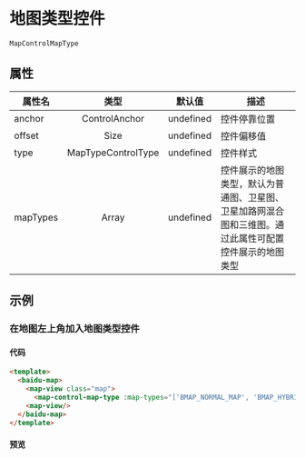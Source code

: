# 地图类型控件

`MapControlMapType`

## 属性

|属性名|类型|默认值|描述|
|------|:---:|:---:|----|
|anchor|ControlAnchor|undefined|控件停靠位置|
|offset|Size|undefined|控件偏移值|
|type|MapTypeControlType|undefined|控件样式|
|mapTypes|Array|undefined|控件展示的地图类型，默认为普通图、卫星图、卫星加路网混合图和三维图。通过此属性可配置控件展示的地图类型|

## 示例

### 在地图左上角加入地图类型控件

#### 代码

```html
<template>
  <baidu-map>
    <map-view class="map">
      <map-control-map-type :map-types="['BMAP_NORMAL_MAP', 'BMAP_HYBRID_MAP']" anchor="BMAP_ANCHOR_TOP_LEFT"/>
    <map-view/>
  </baidu-map>
</template>
```

#### 预览
<baidu-map>
  <map-view class="map">
    <map-control-map-type :map-types="['BMAP_NORMAL_MAP', 'BMAP_HYBRID_MAP']" anchor="BMAP_ANCHOR_TOP_LEFT"/>
  <map-view/>
</baidu-map>